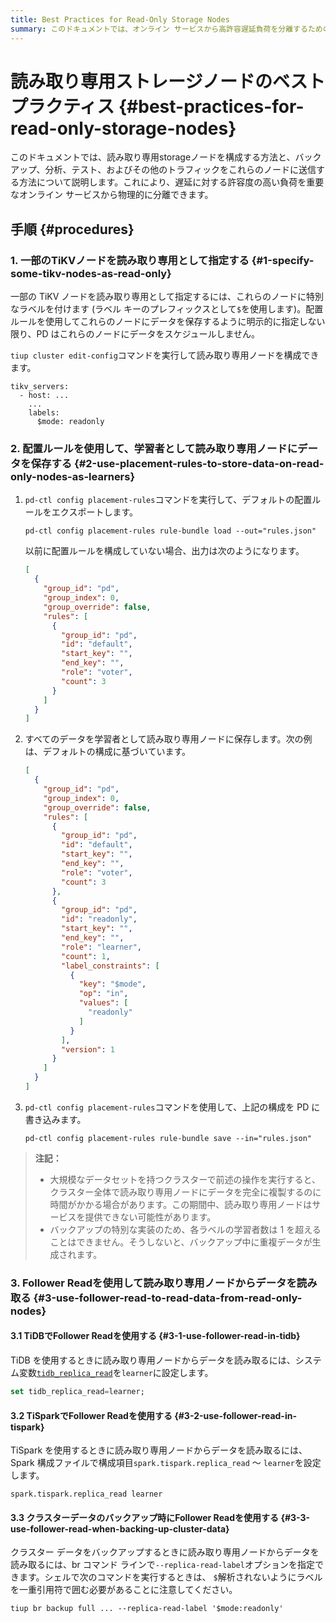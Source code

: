 ```yaml
---
title: Best Practices for Read-Only Storage Nodes
summary: このドキュメントでは、オンライン サービスから高許容遅延負荷を分離するための読み取り専用storageノードの構成について説明します。手順には、TiKV ノードを読み取り専用としてマークし、配置ルールを使用して読み取り専用ノードに学習者としてデータを保存し、Follower Readを使用して読み取り専用ノードからデータを読み取ることが含まれます。
---
```


# 読み取り専用ストレージノードのベストプラクティス {#best-practices-for-read-only-storage-nodes}

このドキュメントでは、読み取り専用storageノードを構成する方法と、バックアップ、分析、テスト、およびその他のトラフィックをこれらのノードに送信する方法について説明します。これにより、遅延に対する許容度の高い負荷を重要なオンライン サービスから物理的に分離できます。

## 手順 {#procedures}

### 1. 一部のTiKVノードを読み取り専用として指定する {#1-specify-some-tikv-nodes-as-read-only}

一部の TiKV ノードを読み取り専用として指定するには、これらのノードに特別なラベルを付けます (ラベル キーのプレフィックスとして`$`を使用します)。配置ルールを使用してこれらのノードにデータを保存するように明示的に指定しない限り、PD はこれらのノードにデータをスケジュールしません。

`tiup cluster edit-config`コマンドを実行して読み取り専用ノードを構成できます。

    tikv_servers:
      - host: ...
        ...
        labels:
          $mode: readonly

### 2. 配置ルールを使用して、学習者として読み取り専用ノードにデータを保存する {#2-use-placement-rules-to-store-data-on-read-only-nodes-as-learners}

1.  `pd-ctl config placement-rules`コマンドを実行して、デフォルトの配置ルールをエクスポートします。

    ```shell
    pd-ctl config placement-rules rule-bundle load --out="rules.json"
    ```

    以前に配置ルールを構成していない場合、出力は次のようになります。

    ```json
    [
      {
        "group_id": "pd",
        "group_index": 0,
        "group_override": false,
        "rules": [
          {
            "group_id": "pd",
            "id": "default",
            "start_key": "",
            "end_key": "",
            "role": "voter",
            "count": 3
          }
        ]
      }
    ]
    ```

2.  すべてのデータを学習者として読み取り専用ノードに保存します。次の例は、デフォルトの構成に基づいています。

    ```json
    [
      {
        "group_id": "pd",
        "group_index": 0,
        "group_override": false,
        "rules": [
          {
            "group_id": "pd",
            "id": "default",
            "start_key": "",
            "end_key": "",
            "role": "voter",
            "count": 3
          },
          {
            "group_id": "pd",
            "id": "readonly",
            "start_key": "",
            "end_key": "",
            "role": "learner",
            "count": 1,
            "label_constraints": [
              {
                "key": "$mode",
                "op": "in",
                "values": [
                  "readonly"
                ]
              }
            ],
            "version": 1
          }
        ]
      }
    ]
    ```

3.  `pd-ctl config placement-rules`コマンドを使用して、上記の構成を PD に書き込みます。

    ```shell
    pd-ctl config placement-rules rule-bundle save --in="rules.json"
    ```

> **注記：**
>
> -   大規模なデータセットを持つクラスターで前述の操作を実行すると、クラスター全体で読み取り専用ノードにデータを完全に複製するのに時間がかかる場合があります。この期間中、読み取り専用ノードはサービスを提供できない可能性があります。
> -   バックアップの特別な実装のため、各ラベルの学習者数は 1 を超えることはできません。そうしないと、バックアップ中に重複データが生成されます。

### 3. Follower Readを使用して読み取り専用ノードからデータを読み取る {#3-use-follower-read-to-read-data-from-read-only-nodes}

#### 3.1 TiDBでFollower Readを使用する {#3-1-use-follower-read-in-tidb}

TiDB を使用するときに読み取り専用ノードからデータを読み取るには、システム変数[`tidb_replica_read`](/system-variables.md#tidb_replica_read-new-in-v40)を`learner`に設定します。

```sql
set tidb_replica_read=learner;
```

#### 3.2 TiSparkでFollower Readを使用する {#3-2-use-follower-read-in-tispark}

TiSpark を使用するときに読み取り専用ノードからデータを読み取るには、Spark 構成ファイルで構成項目`spark.tispark.replica_read` ～ `learner`を設定します。

    spark.tispark.replica_read learner

#### 3.3 クラスターデータのバックアップ時にFollower Readを使用する {#3-3-use-follower-read-when-backing-up-cluster-data}

クラスター データをバックアップするときに読み取り専用ノードからデータを読み取るには、br コマンド ラインで`--replica-read-label`オプションを指定できます。シェルで次のコマンドを実行するときは、 `$`解析されないようにラベルを一重引用符で囲む必要があることに注意してください。

```shell
tiup br backup full ... --replica-read-label '$mode:readonly'
```

